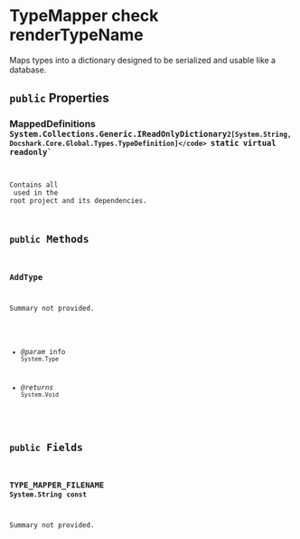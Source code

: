 # TypeMapper check renderTypeName

Maps types into a dictionary designed to be serialized and usable like a database.

## `public` Properties

### MappedDefinitions <code title="comments here">System.Collections.Generic.IReadOnlyDictionary`2[System.String,Docshark.Core.Global.Types.TypeDefinition]</code> `static` `virtual` `readonly`

Contains all <see cref="T:Docshark.Core.Global.Types.TypeDefinition" /> used in the root project and its dependencies.



## `public` Methods

### AddType

Summary not provided.

- *@param* info <code title="comments here">System.Type</code>

- *@returns* <code title="comments here">System.Void</code>

## `public` Fields

### TYPE_MAPPER_FILENAME <code title="comments here">System.String</code> `const`

Summary not provided.